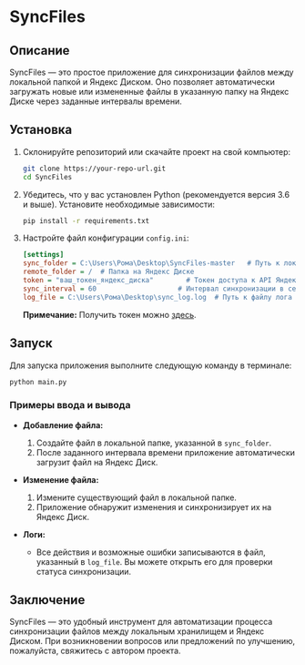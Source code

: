
# SyncFiles

## Описание
SyncFiles — это простое приложение для синхронизации файлов между локальной папкой и Яндекс Диском. Оно позволяет автоматически загружать новые или измененные файлы в указанную папку на Яндекс Диске через заданные интервалы времени.

## Установка

1. Склонируйте репозиторий или скачайте проект на свой компьютер:
   ```bash
   git clone https://your-repo-url.git
   cd SyncFiles
   ```

2. Убедитесь, что у вас установлен Python (рекомендуется версия 3.6 и выше). Установите необходимые зависимости:
   ```bash
   pip install -r requirements.txt
   ```

3. Настройте файл конфигурации `config.ini`:
   ```ini
   [settings]
   sync_folder = C:\Users\Рома\Desktop\SyncFiles-master   # Путь к локальной папке для синхронизации
   remote_folder = /  # Папка на Яндекс Диске
   token = "ваш_токен_яндекс_диска"        # Токен доступа к API Яндекс Диска
   sync_interval = 60                    # Интервал синхронизации в секундах
   log_file = C:\Users\Рома\Desktop\sync_log.log  # Путь к файлу лога
   ```

   **Примечание:** Получить токен можно [здесь](https://oauth.yandex.ru/).

## Запуск

Для запуска приложения выполните следующую команду в терминале:
```bash
python main.py
```

### Примеры ввода и вывода

- **Добавление файла:**
  1. Создайте файл в локальной папке, указанной в `sync_folder`.
  2. После заданного интервала времени приложение автоматически загрузит файл на Яндекс Диск.

- **Изменение файла:**
  1. Измените существующий файл в локальной папке.
  2. Приложение обнаружит изменения и синхронизирует их на Яндекс Диск.

- **Логи:**
  - Все действия и возможные ошибки записываются в файл, указанный в `log_file`. Вы можете открыть его для проверки статуса синхронизации.

## Заключение

SyncFiles — это удобный инструмент для автоматизации процесса синхронизации файлов между локальным хранилищем и Яндекс Диском. При возникновении вопросов или предложений по улучшению, пожалуйста, свяжитесь с автором проекта.
